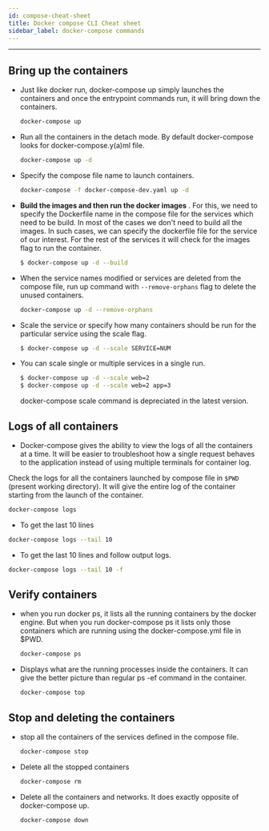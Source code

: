 ```yaml
---
id: compose-cheat-sheet
title: Docker compose CLI Cheat sheet
sidebar_label: docker-compose commands
---
```


---

## Bring up the containers

- Just like docker run, docker-compose up simply launches the containers and once the entrypoint commands run, it will bring down the containers.
  ```bash
  docker-compose up
  ```
- Run all the containers in the detach mode. By default docker-compose looks for docker-compose.y(a)ml file.
  ```bash
  docker-compose up -d
  ```
- Specify the compose file name to launch containers.

  ```bash
  docker-compose -f docker-compose-dev.yaml up -d
  ```

- **Build the images and then run the docker images** . For this, we need to specify the Dockerfile name in the compose file for the services which need to be build. In most of the cases we don't need to build all the images. In such cases, we can specify the dockerfile file for the service of our interest. For the rest of the services it will check for the images flag to run the container.
  ```bash
  $ docker-compose up -d --build
  ```
- When the service names modified or services are deleted from the compose file, run up command with <code>--remove-orphans</code> flag to delete the unused containers.
  ```bash
  docker-compose up -d --remove-orphans
  ```
- Scale the service or specify how many containers should be run for the particular service using the scale flag.
  ```bash
  $ docker-compose up -d --scale SERVICE=NUM
  ```
- You can scale single or multiple services in a single run.
  ```bash
  $ docker-compose up -d --scale web=2
  $ docker-compose up -d --scale web=2 app=3
  ```
  docker-compose scale command is depreciated in the latest version.

## Logs of all containers

- Docker-compose gives the ability to view the logs of all the containers at a time. It will be easier to troubleshoot how a single request behaves to the application instead of using multiple terminals for container log.

Check the logs for all the containers launched by compose file in <code>\$PWD</code> (present working directory). It will give the entire log of the container starting from the launch of the container.

```bash
docker-compose logs
```

- To get the last 10 lines

```bash
docker-compose logs --tail 10
```

- To get the last 10 lines and follow output logs.

```bash
docker-compose logs --tail 10 -f
```

## Verify containers

- when you run docker ps, it lists all the running containers by the docker engine. But when you run docker-compose ps it lists only those containers which are running using the docker-compose.yml file in \$PWD.
  ```bash
  docker-compose ps
  ```
- Displays what are the running processes inside the containers. It can give the better picture than regular ps -ef command in the container.
  ```bash
  docker-compose top
  ```

## Stop and deleting the containers

- stop all the containers of the services defined in the compose file.
  ```bash
  docker-compose stop
  ```
- Delete all the stopped containers
  ```bash
  docker-compose rm
  ```
- Delete all the containers and networks. It does exactly opposite of docker-compose up.
  ```bash
  docker-compose down
  ```
